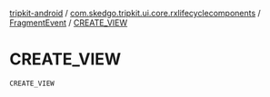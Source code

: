 [tripkit-android](../../index.md) / [com.skedgo.tripkit.ui.core.rxlifecyclecomponents](../index.md) / [FragmentEvent](index.md) / [CREATE_VIEW](./-c-r-e-a-t-e_-v-i-e-w.md)

# CREATE_VIEW

`CREATE_VIEW`